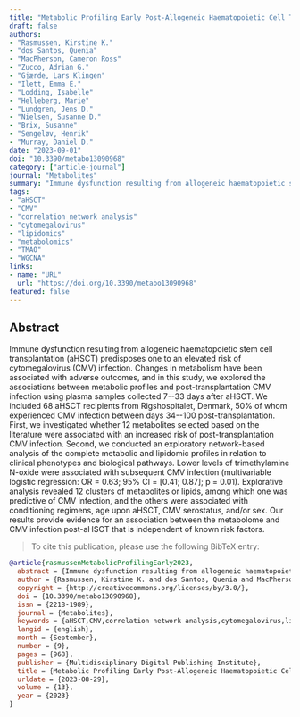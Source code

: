 ```yaml
---
title: "Metabolic Profiling Early Post-Allogeneic Haematopoietic Cell Transplantation in the Context of CMV Infection"
draft: false
authors:
- "Rasmussen, Kirstine K."
- "dos Santos, Quenia"
- "MacPherson, Cameron Ross"
- "Zucco, Adrian G."
- "Gjærde, Lars Klingen"
- "Ilett, Emma E."
- "Lodding, Isabelle"
- "Helleberg, Marie"
- "Lundgren, Jens D."
- "Nielsen, Susanne D."
- "Brix, Susanne"
- "Sengeløv, Henrik"
- "Murray, Daniel D."
date: "2023-09-01"
doi: "10.3390/metabo13090968"
category: ["article-journal"]
journal: "Metabolites"
summary: "Immune dysfunction resulting from allogeneic haematopoietic stem cell transplantation (aHSCT) predisposes one to an elevated risk of cytomegalovirus (CMV) infection. Changes in metabolism have been associated with adverse outcomes, and in this study, we explored the associations between metabolic profiles and post-transplantation CMV infection using plasma samples collected 7--33 days after aHSCT. We included 68 aHSCT recipients from Rigshospitalet, Denmark, 50% of whom experienced CMV infection between days 34--100 post-transplantation. First, we investigated whether 12 metabolites selected based on the literature were associated with an increased risk of post-transplantation CMV infection. Second, we conducted an exploratory network-based analysis of the complete metabolic and lipidomic profiles in relation to clinical phenotypes and biological pathways. Lower levels of trimethylamine N-oxide were associated with subsequent CMV infection (multivariable logistic regression: OR = 0.63; 95% CI = [0.41; 0.87]; p = 0.01). Explorative analysis revealed 12 clusters of metabolites or lipids, among which one was predictive of CMV infection, and the others were associated with conditioning regimens, age upon aHSCT, CMV serostatus, and/or sex. Our results provide evidence for an association between the metabolome and CMV infection post-aHSCT that is independent of known risk factors."
tags:
- "aHSCT"
- "CMV"
- "correlation network analysis"
- "cytomegalovirus"
- "lipidomics"
- "metabolomics"
- "TMAO"
- "WGCNA"
links:
- name: "URL"
  url: "https://doi.org/10.3390/metabo13090968"
featured: false
---
```

## Abstract

Immune dysfunction resulting from allogeneic haematopoietic stem cell transplantation (aHSCT) predisposes one to an elevated risk of cytomegalovirus (CMV) infection. Changes in metabolism have been associated with adverse outcomes, and in this study, we explored the associations between metabolic profiles and post-transplantation CMV infection using plasma samples collected 7--33 days after aHSCT. We included 68 aHSCT recipients from Rigshospitalet, Denmark, 50% of whom experienced CMV infection between days 34--100 post-transplantation. First, we investigated whether 12 metabolites selected based on the literature were associated with an increased risk of post-transplantation CMV infection. Second, we conducted an exploratory network-based analysis of the complete metabolic and lipidomic profiles in relation to clinical phenotypes and biological pathways. Lower levels of trimethylamine N-oxide were associated with subsequent CMV infection (multivariable logistic regression: OR = 0.63; 95% CI = [0.41; 0.87]; p = 0.01). Explorative analysis revealed 12 clusters of metabolites or lipids, among which one was predictive of CMV infection, and the others were associated with conditioning regimens, age upon aHSCT, CMV serostatus, and/or sex. Our results provide evidence for an association between the metabolome and CMV infection post-aHSCT that is independent of known risk factors.

> To cite this publication, please use the following BibTeX entry:
```bibtex
@article{rasmussenMetabolicProfilingEarly2023,
  abstract = {Immune dysfunction resulting from allogeneic haematopoietic stem cell transplantation (aHSCT) predisposes one to an elevated risk of cytomegalovirus (CMV) infection. Changes in metabolism have been associated with adverse outcomes, and in this study, we explored the associations between metabolic profiles and post-transplantation CMV infection using plasma samples collected 7--33 days after aHSCT. We included 68 aHSCT recipients from Rigshospitalet, Denmark, 50% of whom experienced CMV infection between days 34--100 post-transplantation. First, we investigated whether 12 metabolites selected based on the literature were associated with an increased risk of post-transplantation CMV infection. Second, we conducted an exploratory network-based analysis of the complete metabolic and lipidomic profiles in relation to clinical phenotypes and biological pathways. Lower levels of trimethylamine N-oxide were associated with subsequent CMV infection (multivariable logistic regression: OR = 0.63; 95% CI = [0.41; 0.87]; p = 0.01). Explorative analysis revealed 12 clusters of metabolites or lipids, among which one was predictive of CMV infection, and the others were associated with conditioning regimens, age upon aHSCT, CMV serostatus, and/or sex. Our results provide evidence for an association between the metabolome and CMV infection post-aHSCT that is independent of known risk factors.},
  author = {Rasmussen, Kirstine K. and dos Santos, Quenia and MacPherson, Cameron Ross and Zucco, Adrian G. and Gjærde, Lars Klingen and Ilett, Emma E. and Lodding, Isabelle and Helleberg, Marie and Lundgren, Jens D. and Nielsen, Susanne D. and Brix, Susanne and Sengeløv, Henrik and Murray, Daniel D.},
  copyright = {http://creativecommons.org/licenses/by/3.0/},
  doi = {10.3390/metabo13090968},
  issn = {2218-1989},
  journal = {Metabolites},
  keywords = {aHSCT,CMV,correlation network analysis,cytomegalovirus,lipidomics,metabolomics,TMAO,WGCNA},
  langid = {english},
  month = {September},
  number = {9},
  pages = {968},
  publisher = {Multidisciplinary Digital Publishing Institute},
  title = {Metabolic Profiling Early Post-Allogeneic Haematopoietic Cell Transplantation in the Context of CMV Infection},
  urldate = {2023-08-29},
  volume = {13},
  year = {2023}
}
```